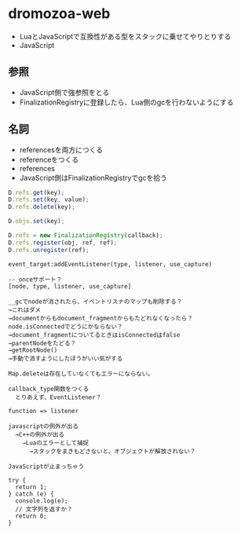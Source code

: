 # dromozoa-web

- LuaとJavaScriptで互換性がある型をスタックに乗せてやりとりする
- JavaScript

## 参照

- JavaScript側で強参照をとる
- FinalizationRegistryに登録したら、Lua側のgcを行わないようにする






## 名詞

- referencesを両方につくる
- referenceをつくる
- references
- JavaScript側はFinalizationRegistryでgcを拾う

``` JavaScript
D.refs.get(key);
D.refs.set(key, value);
D.refs.delete(key);
```

``` JavaScript
D.objs.set(key);

D.refs = new FinalizationRegistry(callback);
D.refs.register(obj, ref, ref);
D.refs.unregister(ref);
```

```
event_target:addEventListener(type, listener, use_capture)

-- onceサポート？
[node, type, listener, use_capture]

__gcでnodeが消されたら、イベントリスナのマップも削除する？
→これはダメ
→documentからもdocument_fragmentからもたどれなくなったら？
node.isConnectedでどうにかならない？
→document_fragmentについてるときはisConnectedはfalse
→parentNodeをたどる？
→getRootNode()
→手動で消すようにしたほうがいい気がする

Map.deleteは存在していなくてもエラーにならない。

callback_type関数をつくる
  とりあえず、EventListener？

function => listener

javascriptの例外が出る
  →C++の例外が出る
    →Luaのエラーとして捕捉
      →スタックをまきもどさないと、オブジェクトが解放されない？

JavaScriptが止まっちゃう

try {
  return 1;
} catch (e) {
  console.log(e);
  // 文字列を返すか？
  return 0;
}
```


